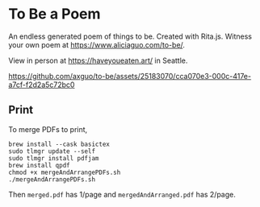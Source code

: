 # To Be a Poem

An endless generated poem of things to be. Created with Rita.js.
Witness your own poem at https://www.aliciaguo.com/to-be/.

View in person at https://haveyoueaten.art/ in Seattle.

https://github.com/axguo/to-be/assets/25183070/cca070e3-000c-417e-a7cf-f2d2a5c72bc0

## Print

To merge PDFs to print,

```
brew install --cask basictex
sudo tlmgr update --self
sudo tlmgr install pdfjam
brew install qpdf
chmod +x mergeAndArrangePDFs.sh
./mergeAndArrangePDFs.sh
```

Then `merged.pdf` has 1/page and `mergedAndArranged.pdf` has 2/page.

